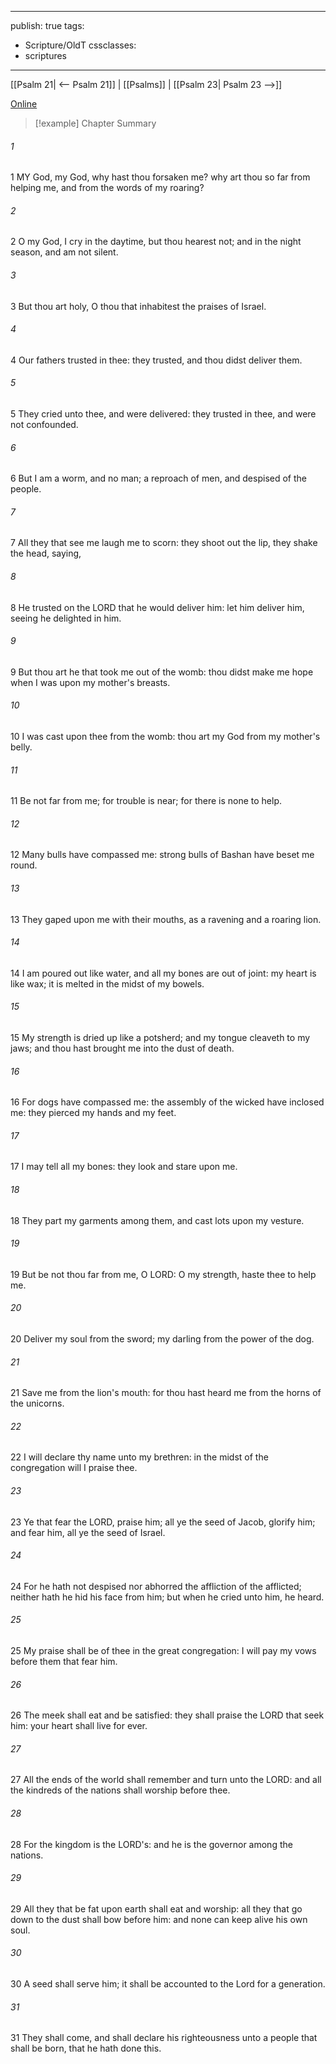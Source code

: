 

---
publish: true
tags:
  - Scripture/OldT
cssclasses:
  - scriptures
---
[[Psalm 21| <-- Psalm 21]] | [[Psalms]] | [[Psalm 23| Psalm 23 -->]]

[Online](https://churchofjesuschrist.org/study/scriptures/ot/ps/22?lang=eng)

>[!example] Chapter Summary
>
###### 1
1 MY God, my God, why hast thou forsaken me?  why art thou so far from helping me, and from the words of my roaring?
###### 2
2 O my God, I cry in the daytime, but thou hearest not; and in the night season, and am not silent.
###### 3
3 But thou art holy, O thou that inhabitest the praises of Israel.
###### 4
4 Our fathers trusted in thee: they trusted, and thou didst deliver them.
###### 5
5 They cried unto thee, and were delivered: they trusted in thee, and were not confounded.
###### 6
6 But I am a worm, and no man; a reproach of men, and despised of the people.
###### 7
7 All they that see me laugh me to scorn: they shoot out the lip, they shake the head, saying,
###### 8
8 He trusted on the LORD that he would deliver him: let him deliver him, seeing he delighted in him.
###### 9
9 But thou art he that took me out of the womb: thou didst make me hope when I was upon my mother's breasts.
###### 10
10 I was cast upon thee from the womb: thou art my God from my mother's belly.
###### 11
11 Be not far from me; for trouble is near; for there is none to help.
###### 12
12 Many bulls have compassed me: strong bulls of Bashan have beset me round.
###### 13
13 They gaped upon me with their mouths, as a ravening and a roaring lion.
###### 14
14 I am poured out like water, and all my bones are out of joint: my heart is like wax; it is melted in the midst of my bowels.
###### 15
15 My strength is dried up like a potsherd; and my tongue cleaveth to my jaws; and thou hast brought me into the dust of death.
###### 16
16 For dogs have compassed me: the assembly of the wicked have inclosed me: they pierced my hands and my feet.
###### 17
17 I may tell all my bones: they look and stare upon me.
###### 18
18 They part my garments among them, and cast lots upon my vesture.
###### 19
19 But be not thou far from me, O LORD: O my strength, haste thee to help me.
###### 20
20 Deliver my soul from the sword; my darling from the power of the dog.
###### 21
21 Save me from the lion's mouth: for thou hast heard me from the horns of the unicorns.
###### 22
22 I will declare thy name unto my brethren: in the midst of the congregation will I praise thee.
###### 23
23 Ye that fear the LORD, praise him; all ye the seed of Jacob, glorify him; and fear him, all ye the seed of Israel.
###### 24
24 For he hath not despised nor abhorred the affliction of the afflicted; neither hath he hid his face from him; but when he cried unto him, he heard.
###### 25
25 My praise shall be of thee in the great congregation: I will pay my vows before them that fear him.
###### 26
26 The meek shall eat and be satisfied: they shall praise the LORD that seek him: your heart shall live for ever.
###### 27
27 All the ends of the world shall remember and turn unto the LORD: and all the kindreds of the nations shall worship before thee.
###### 28
28 For the kingdom is the LORD's: and he is the governor among the nations.
###### 29
29 All they that be fat upon earth shall eat and worship: all they that go down to the dust shall bow before him: and none can keep alive his own soul.
###### 30
30 A seed shall serve him; it shall be accounted to the Lord for a generation.
###### 31
31 They shall come, and shall declare his righteousness unto a people that shall be born, that he hath done this.



